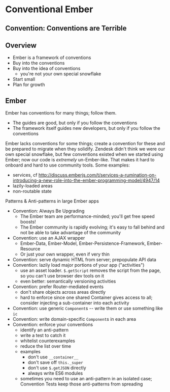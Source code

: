 # Conventional Ember

## Convention: Conventions are Terrible

## Overview

 * Ember is a framework of conventions
 * Buy into the conventions
 * Buy into the idea of conventions
   * you're not your own special snowflake
 * Start small
 * Plan for growth

## Ember

Ember has conventions for many things; follow them.
 * The guides are good, but only if you follow the conventions
 * The framework itself guides new developers, but only if you follow the conventions

Ember lacks conventions for some things; create a convention for these and be prepared to migrate when they solidify. Zendesk didn't think we were our own special snowflake, but few conventions existed when we started using Ember; now our code is *extremely* un-Ember-like. That makes it hard to onboard and hard to use community tools. Some examples:

 * services, cf http://discuss.emberjs.com/t/services-a-rumination-on-introducing-a-new-role-into-the-ember-programming-model/4947/14
 * lazily-loaded areas
 * non-routable state

Patterns & Anti-patterns in large Ember apps

 * Convention: Always Be Upgrading
    * The Ember team are performance-minded; you'll get free speed boosts!
    * The Ember community is rapidly evolving; it's easy to fall behind and not be able to take advantage of the community
 * Convention: use an AJAX wrapper
    * Ember-Data, Ember-Model, Ember-Persistence-Framework, Ember-Resource
    * Or just your own wrapper, even if very thin
 * Convention: serve dynamic HTML from server; prepopulate API data
 * Convention: lazily load major portions of your app ("activities")
    * use an asset loader. `$.getScript` removes the script from the page, so you can't use browser dev tools on it
    * even better: semantically versioning activities
 * Convention: prefer Router-mediated events
    * don't share objects across areas directly
    * hard to enforce since one shared Container gives access to all; consider injecting a sub-container into each activity
 * Convention: use generic `Component`s -- write them or use something like `ic`
 * Convention: write domain-specific `Component`s in each area
 * Convention: enforce your conventions
    * identify an anti-pattern
    * write a test to catch it
    * whitelist counterexamples
    * reduce the list over time
    * examples
       * don't use `__container__`
       * don't save off `this._super`
       * don't use `$.getJSON` directly
       * always write ES6 modules
    * sometimes you need to use an anti-pattern in an isolated case; Convention Tests keep those anti-patterns from spreading

